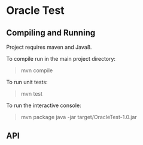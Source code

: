 # Oracle Test

## Compiling and Running

Project requires maven and Java8.

To compile run in the main project directory:

> mvn compile

To run unit tests:

> mvn test

To run the interactive console:

> mvn package
> java -jar target/OracleTest-1.0.jar

## API 


